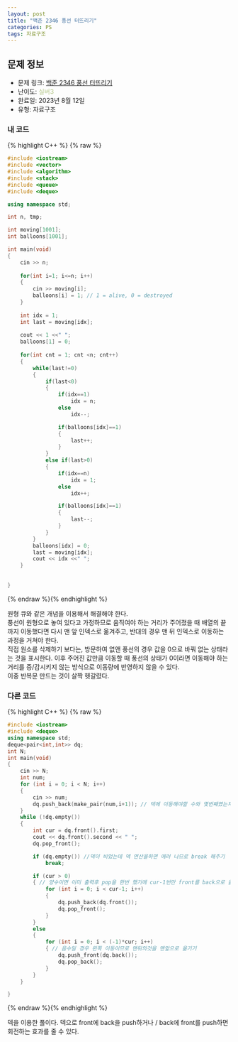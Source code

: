 ```yaml
---
layout: post
title: "백준 2346 풍선 터뜨리기"
categories: PS
tags: 자료구조
---
```


## 문제 정보
- 문제 링크: [백준 2346 풍선 터뜨리기](https://www.acmicpc.net/problem/2346)
- 난이도: <span style="color:#B5C78A">실버3</span>
- 완료일: 2023년 8월 12일
- 유형: 자료구조

### 내 코드

{% highlight C++ %} {% raw %}
```C++
#include <iostream>
#include <vector>
#include <algorithm>
#include <stack>
#include <queue>
#include <deque>

using namespace std;

int n, tmp;

int moving[1001];
int balloons[1001];

int main(void)
{
	cin >> n;
	
	for(int i=1; i<=n; i++)
	{
		cin >> moving[i];
		balloons[i] = 1; // 1 = alive, 0 = destroyed
	}
	
	int idx = 1;
	int last = moving[idx];
	
	cout << 1 <<" ";
	balloons[1] = 0;
	
	for(int cnt = 1; cnt <n; cnt++)
	{
		while(last!=0)
		{
			if(last<0)
			{
				if(idx==1)
					idx = n;
				else
					idx--;

				if(balloons[idx]==1)
				{
					last++;
				}
			}
			else if(last>0)
			{
				if(idx==n)
					idx = 1;
				else
					idx++;

				if(balloons[idx]==1)
				{
					last--;
				}
			}	
		}
		balloons[idx] = 0;
		last = moving[idx];		
		cout << idx <<" ";
	}
		
	
}
```
{% endraw %}{% endhighlight %}

원형 큐와 같은 개념을 이용해서 해결해야 한다.   
풍선이 원형으로 놓여 있다고 가정하므로 움직여야 하는 거리가 주어졌을 때 배열의 끝까지 이동했다면 다시 맨 앞 인덱스로 옮겨주고, 반대의 경우 맨 뒤 인덱스로 이동하는 과정을 거쳐야 한다.  
직접 원소를 삭제하기 보다는, 방문하여 없앤 풍선의 경우 값을 0으로 바꿔 없는 상태라는 것을 표시한다. 이후 주어진 값만큼 이동할 때 풍선의 상태가 0이라면 이동해야 하는 거리를 증/감시키지 않는 방식으로 이동량에 반영하지 않을 수 있다.   
이중 반복문 만드는 것이 살짝 헷갈렸다.  

### 다른 코드

{% highlight C++ %} {% raw %}
```C++
#include <iostream>
#include <deque>
using namespace std;
deque<pair<int,int>> dq;
int N;
int main(void)
{
	cin >> N;
	int num;
	for (int i = 0; i < N; i++)
	{
		cin >> num;
		dq.push_back(make_pair(num,i+1)); // 덱에 이동해야할 수와 몇번째였는지 저장
	}
	while (!dq.empty())
	{
		int cur = dq.front().first;
		cout << dq.front().second << " ";
		dq.pop_front();

		if (dq.empty()) //덱이 비었는데 덱 연산을하면 에러 나므로 break 해주기
			break;

		if (cur > 0)
		{ // 양수이면 이미 출력후 pop을 한번 했기에 cur-1번만 front를 back으로 옮기기
			for (int i = 0; i < cur-1; i++)
			{
				dq.push_back(dq.front());
				dq.pop_front();
			}
		}
		else
		{
			for (int i = 0; i < (-1)*cur; i++)
			{ // 음수일 경우 왼쪽 이동이므로 맨뒤의것을 맨앞으로 옮기기
				dq.push_front(dq.back());
				dq.pop_back();
			}
		}
	}

}
```
{% endraw %}{% endhighlight %}

덱을 이용한 풀이다. 덱으로 front에 back을 push하거나 / back에 front를 push하면 회전하는 효과를 줄 수 있다.
